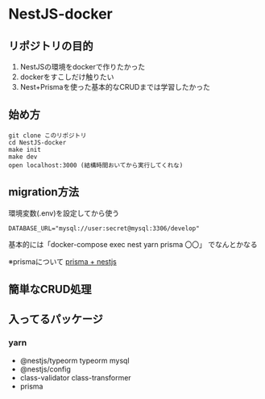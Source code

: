 # NestJS-docker

## リポジトリの目的
1. NestJSの環境をdockerで作りたかった
1. dockerをすこしだけ触りたい
1. Nest+Prismaを使った基本的なCRUDまでは学習したかった

## 始め方
```
git clone このリポジトリ
cd NestJS-docker
make init
make dev
open localhost:3000 (結構時間おいてから実行してくれな)
```

## migration方法

環境変数(.env)を設定してから使う
```
DATABASE_URL="mysql://user:secret@mysql:3306/develop"
```

基本的には「docker-compose exec nest yarn prisma 〇〇」 でなんとかなる


※prismaについて [prisma + nestjs](https://docs.nestjs.com/recipes/prisma)

## 簡単なCRUD処理

## 入ってるパッケージ
### yarn
 - @nestjs/typeorm typeorm mysql
 - @nestjs/config
 - class-validator class-transformer
 - prisma